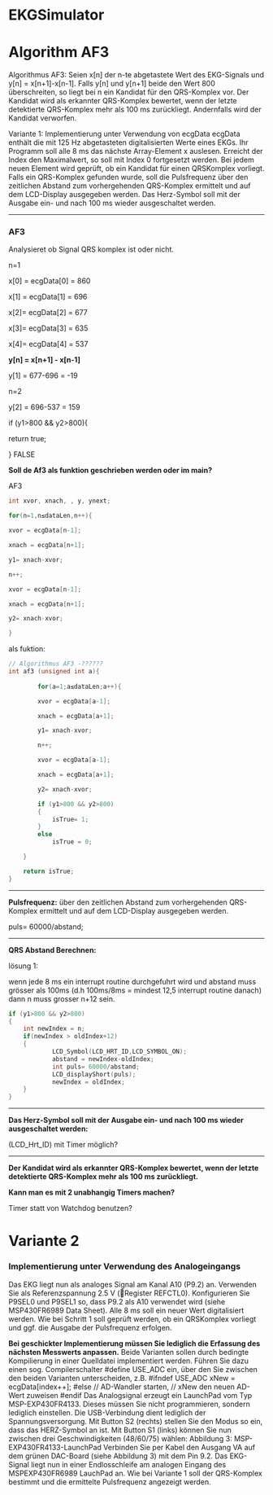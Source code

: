 # EKGSimulator
# Algorithm AF3

Algorithmus AF3:
Seien x[n] der n-te abgetastete Wert des EKG-Signals und y[n] = x[n+1]-x[n-1].
Falls y[n] und y[n+1] beide den Wert 800 überschreiten, so liegt bei n ein Kandidat für den QRS-Komplex vor. Der Kandidat wird als erkannter QRS-Komplex bewertet, wenn der letzte detektierte QRS-Komplex mehr als 100 ms zurückliegt. Andernfalls wird der Kandidat verworfen.

Variante 1: Implementierung unter Verwendung von ecgData
ecgData enthält die mit 125 Hz abgetasteten digitalisierten Werte eines EKGs. Ihr Programm soll
alle 8 ms das nächste Array-Element x auslesen. Erreicht der Index den Maximalwert, so soll mit
Index 0 fortgesetzt werden. Bei jedem neuen Element wird geprüft, ob ein Kandidat für einen QRSKomplex vorliegt. Falls ein QRS-Komplex gefunden wurde, soll die Pulsfrequenz über den zeitlichen
Abstand zum vorhergehenden QRS-Komplex ermittelt und auf dem LCD-Display ausgegeben
werden. Das Herz-Symbol soll mit der Ausgabe ein- und nach 100 ms wieder ausgeschaltet werden.

---

### AF3

Analysieret ob Signal QRS komplex ist oder nicht.

n=1

x[0] = ecgData[0] = 860

x[1] = ecgData[1] = 696

x[2]= ecgData[2] = 677

x[3]= ecgData[3] = 635

x[4]= ecgData[4] = 537

**y[n] = x[n+1] - x[n-1]**

y[1] = 677-696 = -19

n=2

y[2] = 696-537 = 159

if (y1>800 && y2>800){ 

return true;

} FALSE

**Soll de Af3 als funktion geschrieben werden oder im main?**

AF3

```c
int xvor, xnach, , y, ynext;

for(n=1,n≤dataLen,n++){

xvor = ecgData[n-1];

xnach = ecgData[n+1];

y1= xnach-xvor;

n++;

xvor = ecgData[n-1];

xnach = ecgData[n+1];

y2= xnach-xvor;

}
```

als fuktion:

```c
// Algorithmus AF3 -??????
int af3 (unsigned int a){
		
		for(a=1;a≤dataLen;a++){

        xvor = ecgData[a-1];

        xnach = ecgData[a+1];

        y1= xnach-xvor;

        n++;

        xvor = ecgData[a-1];

        xnach = ecgData[a+1];

        y2= xnach-xvor;

        if (y1>800 && y2>800)
        {
            isTrue= 1;
        }
        else
            isTrue = 0;

    }

    return isTrue;
}

```

---

**Pulsfrequenz:** über den zeitlichen Abstand zum vorhergehenden QRS-Komplex ermittelt und auf dem LCD-Display ausgegeben werden.

puls= 60000/abstand;

---

**********************QRS Abstand Berechnen:**********************  

lösung 1:

wenn jede 8 ms ein interrupt routine durchgefuhrt wird und abstand muss grösser als 100ms (d.h 100ms/8ms = mindest 12,5 interrupt routine danach) dann n muss grosser n+12 sein.

```c
if (y1>800 && y2>800)
{
	int newIndex = n;
	if(newIndex > oldIndex+12)
	{
			LCD_Symbol(LCD_HRT_ID,LCD_SYMBOL_ON); 
			abstand = newIndex-oldIndex;
			int puls= 60000/abstand;
			LCD_displayShort(puls);
			newIndex = oldIndex;
	}
}

```

---

**Das Herz-Symbol soll mit der Ausgabe ein- und nach 100 ms wieder ausgeschaltet werden:**

(LCD_Hrt_ID) mit Timer möglich?

---

**Der Kandidat wird als erkannter QRS-Komplex bewertet, wenn der letzte detektierte QRS-Komplex mehr als 100 ms zurückliegt.**

**************************Kann man es mit 2 unabhangig Timers machen?**************************

Timer statt von Watchdog benutzen?

# Variante 2

### Implementierung unter Verwendung des Analogeingangs

Das EKG liegt nun als analoges Signal am Kanal A10 (P9.2) an. Verwenden Sie als Referenzspannung 2.5 V (Register REFCTL0). Konfigurieren Sie P9SEL0 und P9SEL1 so, dass P9.2 als A10 verwendet
wird (siehe MSP430FR6989 Data Sheet).
Alle 8 ms soll ein neuer Wert digitalisiert werden. Wie bei Schritt 1 soll geprüft werden, ob ein QRSKomplex vorliegt und ggf. die Ausgabe der Pulsfrequenz erfolgen. 

**Bei geschickter Implementierung müssen Sie lediglich die Erfassung des nächsten Messwerts anpassen.**
Beide Varianten sollen durch bedingte Kompilierung in einer Quelldatei implementiert werden.
Führen Sie dazu einen sog. Compilerschalter
#define USE_ADC
ein, über den Sie zwischen den beiden Varianten unterscheiden, z.B.
#ifndef USE_ADC
xNew = ecgData[index++];
#else
// AD-Wandler starten,
// xNew den neuen AD-Wert zuweisen
#endif
Das Analogsignal erzeugt ein LaunchPad vom Typ MSP-EXP430FR4133. Dieses müssen Sie nicht
programmieren, sondern lediglich einstellen. Die USB-Verbindung dient lediglich der Spannungsversorgung. Mit Button S2 (rechts) stellen Sie den Modus so ein, dass das HERZ-Symbol an ist. Mit
Button S1 (links) können Sie nun zwischen drei Geschwindigkeiten (48/60/75) wählen:
Abbildung 3: MSP-EXP430FR4133-LaunchPad
Verbinden Sie per Kabel den Ausgang VA auf dem grünen DAC-Board (siehe Abbildung 3) mit dem
Pin 9.2. Das EKG- Signal liegt nun in einer Endlosschleife am analogen Eingang des MSPEXP430FR6989 LauchPad an. Wie bei Variante 1 soll der QRS-Komplex bestimmt und die ermittelte Pulsfrequenz angezeigt werden.
